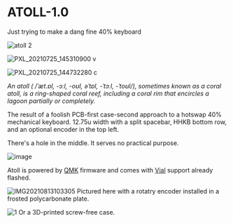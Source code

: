 # ATOLL-1.0
Just trying to make a dang fine 40% keyboard


![atoll 2](https://user-images.githubusercontent.com/8249924/125854223-ec8f4930-74ec-42a8-a7cb-50da966e4a7f.jpg)


![PXL_20210725_145310900 v](https://user-images.githubusercontent.com/8249924/126906880-5263100e-5dda-4875-903f-ba318d6638cb.jpg)


![PXL_20210725_144732280 c](https://user-images.githubusercontent.com/8249924/126906926-ce1df985-e50d-4d2f-8fac-8cef80fe73a3.jpg)




_An atoll ( /ˈæt.ɒl, -ɔːl, -oʊl, əˈtɒl, -ˈtɔːl, -ˈtoʊl/), sometimes known as a coral atoll, is a ring-shaped coral reef, including a coral rim that encircles a lagoon partially or completely._

The result of a foolish PCB-first case-second approach to a hotswap 40% mechanical keyboard. 12.75u width with a split spacebar, HHKB bottom row, and an optional encoder in the top left. 

There's a hole in the middle. It serves no practical purpose.


![image](https://user-images.githubusercontent.com/8249924/127764094-10e34f2f-155c-45a3-8948-66becdfa3f4d.png)



Atoll is powered by [QMK](https://qmk.fm) firmware and comes with [Vial](https://get.vial.today) support already flashed.



![IMG20210813103305](https://user-images.githubusercontent.com/8249924/129340476-4a7e268a-3896-4f45-bcbe-93a1c21dc2e1.jpg)
Pictured here with a rotatry encoder installed in a frosted polycarbonate plate.

![1](https://user-images.githubusercontent.com/8249924/150215372-a9c5c145-6405-4b9a-9e5c-89aa0c7152e1.jpg)
Or a 3D-printed screw-free case.

